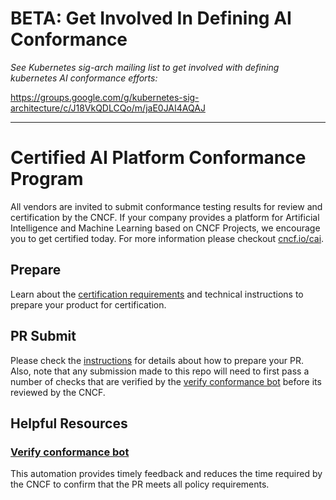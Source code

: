 # BETA: Get Involved In Defining AI Conformance

*See Kubernetes sig-arch mailing list to get involved with defining kubernetes AI conformance efforts:*

https://groups.google.com/g/kubernetes-sig-architecture/c/J18VkQDLCQo/m/jaE0JAI4AQAJ

---

# Certified AI Platform Conformance Program

All vendors are invited to submit conformance testing results for review and certification by the CNCF.
If your company provides a platform for Artificial Intelligence and Machine Learning based on CNCF Projects, we encourage you to get certified today.
For more information please checkout [cncf.io/cai](https://cncf.io/cai).

## Prepare

Learn about the [certification requirements](https://github.com/cncf/ai-conformance/blob/master/terms-conditions/Certified_AI_Platform.md) and technical instructions to prepare your product for certification.

## PR Submit

Please check the [instructions](https://github.com/cncf/ai-conformance/blob/master/instructions.md#contents-of-the-pr) for details about how to prepare your PR.
Also, note that any submission made to this repo will need to first pass a number of checks that are verified by the [verify conformance bot](https://github.com/cncf-infra/verify-ai-conformance) before its reviewed by the CNCF.

## Helpful Resources

### [Verify conformance bot](https://github.com/cncf-infra/verify-ai-conformance)

This automation provides timely feedback and reduces the time required by the CNCF to confirm that the PR meets all policy requirements.
